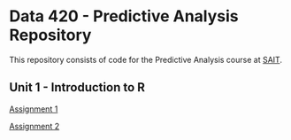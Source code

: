 # Data 420 - Predictive Analysis Repository
This repository consists of code for the Predictive Analysis course at [SAIT](https://www.sait.ca/). 
## Unit 1 - Introduction to R

[Assignment 1](https://github.com/Weidsn/data_predictive_analysis/blob/main/Assignment1.R)

[Assignment 2](https://github.com/Weidsn/data_predictive_analysis/blob/main/Assignment2.R)
